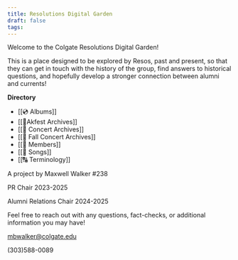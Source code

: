 ```yaml
---
title: Resolutions Digital Garden
draft: false
tags:
---
```

 
Welcome to the Colgate Resolutions Digital Garden!

This is a place designed to be explored by Resos, past and present, so that they can get in touch with the history of the group, find answers to historical questions, and hopefully develop a stronger connection between alumni and currents!

**Directory**
- [[💿 Albums]]
- [[🌷Akfest Archives]]
-  [[🎼 Concert Archives]]
-  [[🍁 Fall Concert Archives]]
- [[👤 Members]] 
-  [[🎤 Songs]]
-  [[🔠 Terminology]]


A project by Maxwell Walker #238

PR Chair 2023-2025

Alumni Relations Chair 2024-2025

Feel free to reach out with any questions, fact-checks, or additional information you may have!

mbwalker@colgate.edu

(303)588-0089